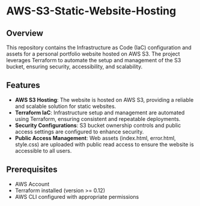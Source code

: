 # AWS-S3-Static-Website-Hosting

## Overview

This repository contains the Infrastructure as Code (IaC) configuration and assets for a personal portfolio website hosted on AWS S3. The project leverages Terraform to automate the setup and management of the S3 bucket, ensuring security, accessibility, and scalability.

## Features

- **AWS S3 Hosting**: The website is hosted on AWS S3, providing a reliable and scalable solution for static websites.
- **Terraform IaC**: Infrastructure setup and management are automated using Terraform, ensuring consistent and repeatable deployments.
- **Security Configurations**: S3 bucket ownership controls and public access settings are configured to enhance security.
- **Public Access Management**: Web assets (index.html, error.html, style.css) are uploaded with public read access to ensure the website is accessible to all users.

## Prerequisites

- AWS Account
- Terraform installed (version >= 0.12)
- AWS CLI configured with appropriate permissions


